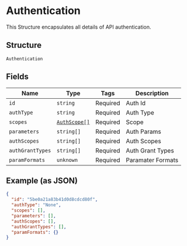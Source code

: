 
# Authentication

This Structure encapsulates all details of API authentication.

## Structure

`Authentication`

## Fields

| Name | Type | Tags | Description |
|  --- | --- | --- | --- |
| `id` | `string` | Required | Auth Id |
| `authType` | `string` | Required | Auth Type |
| `scopes` | [`AuthScope[]`](/doc/models/auth-scope.md) | Required | Scope |
| `parameters` | `string[]` | Required | Auth Params |
| `authScopes` | `string[]` | Required | Auth Scopes |
| `authGrantTypes` | `string[]` | Required | Auth Grant Types |
| `paramFormats` | `unknown` | Required | Paramater Formats |

## Example (as JSON)

```json
{
  "id": "5be0a21a83b41d0d8cdcd80f",
  "authType": "None",
  "scopes": [],
  "parameters": [],
  "authScopes": [],
  "authGrantTypes": [],
  "paramFormats": {}
}
```


